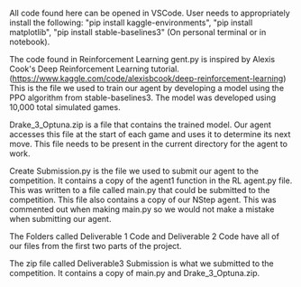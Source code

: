 All code found here can be opened in VSCode.  User needs to appropriately install the following: "pip install kaggle-environments", "pip install matplotlib", "pip install stable-baselines3" (On personal terminal or in notebook). 

The code found in Reinforcement Learning gent.py is inspired by Alexis Cook's Deep Reinforcement Learning tutorial. (https://www.kaggle.com/code/alexisbcook/deep-reinforcement-learning) This is the file we used to train our agent by developing a model using the PPO algorithm from stable-baselines3. The model was developed using 10,000 total simulated games. 

Drake_3_Optuna.zip is a file that contains the trained model. Our agent accesses this file at the start of each game and uses it to determine its next move. This file needs to be present in the current directory for the agent to work. 

Create Submission.py is the file we used to submit our agent to the competition. It contains a copy of the agent1 function in the RL agent.py file. This was written to a file called main.py that could be submitted to the competition. This file also contains a copy of our NStep agent. This was commented out when making main.py so we would not make a mistake when submitting our agent.  

The Folders called Deliverable 1 Code and Deliverable 2 Code have all of our files from the first two parts of the project.  

The zip file called Deliverable3 Submission is what we submitted to the competition. It contains a copy of main.py and Drake_3_Optuna.zip. 